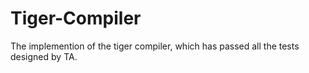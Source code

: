 # Tiger-Compiler
The implemention of the tiger compiler, which has passed all the tests designed by TA.
